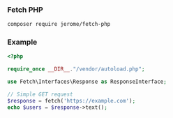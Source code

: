 ### Fetch PHP
```bash
composer require jerome/fetch-php
```

### Example 
```php
<?php

require_once __DIR__."/vendor/autoload.php";

use Fetch\Interfaces\Response as ResponseInterface;

// Simple GET request
$response = fetch('https://example.com');
echo $users = $response->text();
```
